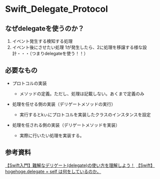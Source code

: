 # Swift_Delegate_Protocol

## なぜdelegateを使うのか？
1. イベント発生する検知する処理
2. イベント後にさせたい処理
1が発生したら、2に処理を移譲する様な設計・・・（つまりdelegateを使う！！）

## 必要なもの
- プロトコルの実装
    - メソッドの定義。ただし、処理は記載しない。あくまで定義のみ

- 処理を任せる側の実装（デリゲートメソッドの実行）
    - 実行するとkぃにプロトコルを実装したクラスのインスタンスを設定

- 処理を任される側の実装（デリゲートメソッドを実装）
    - 実際に行いたい処理を実装する。

## 参考資料
[【Swift入門】難解なデリゲート(delegate)の使い方を理解しよう！](https://www.sejuku.net/blog/33867)
[【Swift】hogehoge.delegate = self は何をしているのか。](https://qiita.com/saka2jp/items/7667e0cc81ad91016f03)
